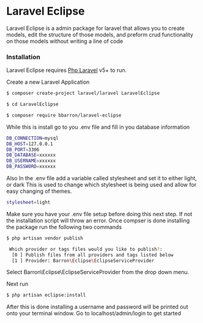 # Laravel Eclipse 

Laravel Eclipse is a admin package for laravel that allows you to create models, edit the structure of those models, 
and preform crud functionality on those models without writing a line of code


### Installation

Laravel Eclipse requires [Php Laravel](https://laravel.org/) v5+ to run.

Create a new Laravel Application

```sh
$ composer create-project laravel/laravel LaravelEclipse

$ cd LaravelEclipse

$ composer require bbarron/laravel-eclipse
```
While this is install go to you .env file and fill in you database information 


```sh
DB_CONNECTION=mysql
DB_HOST=127.0.0.1
DB_PORT=3306
DB_DATABASE=xxxxxx
DB_USERNAME=xxxxxx
DB_PASSWORD=xxxxxx
```
Also In the .env file add a variable called stylesheet and set it to either light, or dark
This is used to change which stylesheet is being used and allow for easy changing of themes.

```sh
stylesheet=light
```

Make sure you have your .env file setup before doing this next step. If not the installation script will throw an error. Once compser is done installing the package run the following two commands 

```sh
$ php artisan vendor publish

 Which provider or tags files would you like to publish?:
  [0 ] Publish files from all providers and tags listed below
  [1 ] Provider: Barron\Eclipse\EclipseServiceProvider


```

Select Barron\Eclipse\EclipseServiceProvider from the drop down menu.

Next run
```sh
$ php artisan eclipse:install
```

After this is done installing a username and password will be printed out onto your terminal window. Go to localhost/admin/login to get started 

